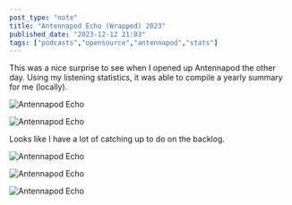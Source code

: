```yaml
---
post_type: "note" 
title: "Antennapod Echo (Wrapped) 2023"
published_date: "2023-12-12 21:03"
tags: ["podcasts","opensource","antennapod","stats"]
---
```


This was a nice surprise to see when I opened up Antennapod the other day. Using my listening statistics, it was able to compile a yearly summary for me (locally). 

![Antennapod Echo](/images/feed/antennapod-wrapped-1.png)

![Antennapod Echo](/images/feed/antennapod-wrapped-2.png)

Looks like I have a lot of catching up to do on the backlog.

![Antennapod Echo](/images/feed/antennapod-wrapped-3.png)

![Antennapod Echo](/images/feed/antennapod-wrapped-4.png)

![Antennapod Echo](/images/feed/antennapod-wrapped-5.png)